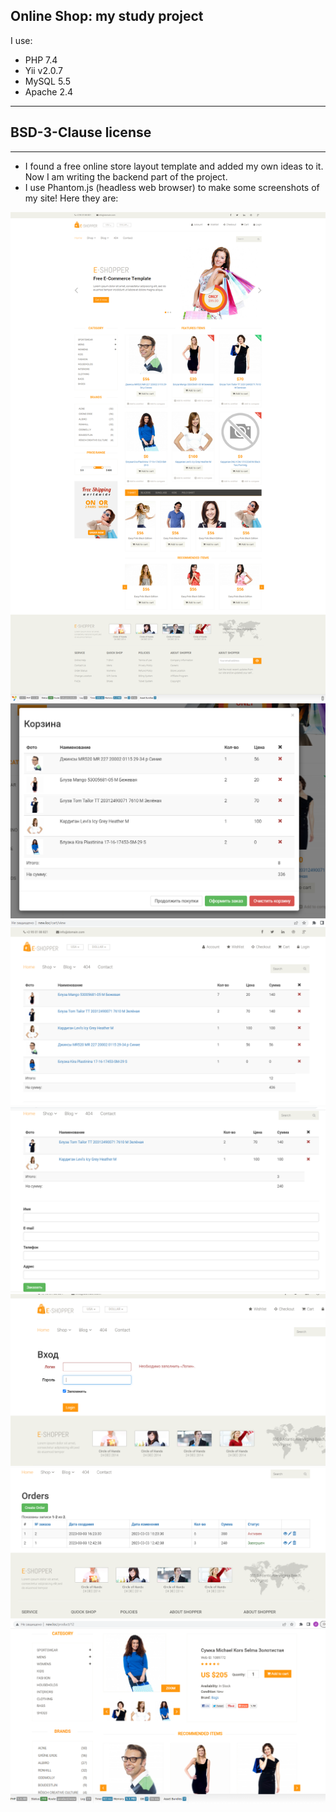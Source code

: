 ## Online Shop: my study project

I use:

* PHP 7.4
* Yii v2.0.7
* MySQL 5.5
* Apache 2.4

-----------
BSD-3-Clause license
-----------
------------
* I found a free online store layout template and added my own ideas to it. Now I am writing the backend part of the project. 
* I use Phantom.js (headless web browser) to make some screenshots of my site!
Here they are:

![screen.png](phantom_js_headless_br_screens%2Fscreen.png)
![img_2.png](img_2.png)
![img_3.png](img_3.png)
![img_4.png](img_4.png)
![img_5.png](img_5.png)
![img_7.png](img_7.png)
![img.png](img.png)
